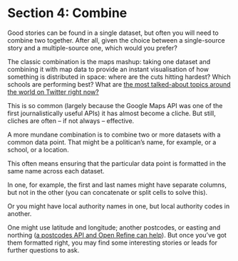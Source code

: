# Section 4: Combine

Good stories can be found in a single dataset, but often you will need to combine two together. After all, given the choice between a single-source story and a multiple-source one, which would you prefer?

The classic combination is the maps mashup: taking one dataset and combining it with map data to provide an instant visualisation of how something is distributed in space: where are the cuts hitting hardest? Which schools are performing best? What are [the most talked-about topics around the world on Twitter right now?](https://www.trendsmap.com/)

This is so common (largely because the Google Maps API was one of the first journalistically useful APIs) it has almost become a cliche. But still, cliches are often – if not always – effective.

A more mundane combination is to combine two or more datasets with a common data point. That might be a politican’s name, for example, or a school, or a location.

This often means ensuring that the particular data point is formatted in the same name across each dataset.

In one, for example, the first and last names might have separate columns, but not in the other (you can concatenate or split cells to solve this).

Or you might have local authority names in one, but local authority codes in another.

One might use latitude and longitude; another postcodes, or easting and northing ([a postcodes API and Open Refine can help](https://onlinejournalismblog.com/2010/12/16/adding-geographical-information-to-a-spreadsheet-based-on-postcodes-google-refine-and-apis/)). But once you’ve got them formatted right, you may find some interesting stories or leads for further questions to ask.
